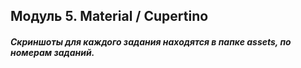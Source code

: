 ## Модуль 5. Material / Cupertino

##### Скриншоты для каждого задания находятся в папке assets, по номерам заданий.
